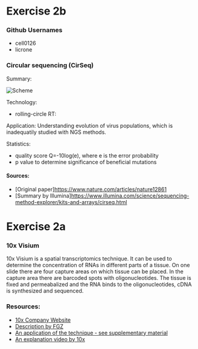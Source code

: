 # Exercise 2b

### Github Usernames

* cell0126
* licrone

### Circular sequencing (CirSeq)

Summary:

![Scheme](cirqueseq.jpg)



Technology:
* rolling-circle RT:

Application:
Understanding evolution of virus populations, which is inadequatily studied with NGS methods.

Statistics:
* quality score Q=-10log(e), where e is the error probability
* p value to determine significance of beneficial mutations

#### Sources:
* [Original paper]https://www.nature.com/articles/nature12861
* [Summary by Illumina]https://www.illumina.com/science/sequencing-method-explorer/kits-and-arrays/cirseq.html


# Exercise 2a

### 10x Visium
10x Visium is a spatial transcriptomics technique. It can be used to determine the concentration of RNAs in different parts of a tissue. On one slide there are four capture areas on which tissue can be placed. In the capture area there are barcoded spots with oligonucleotides. The tissue is fixed and permeabalized and the RNA binds to the oligonucleotides, cDNA is synthesized and sequenced. 

### Resources:
* [10x Company Website](https://www.10xgenomics.com/products/spatial-gene-expression)
* [Description by FGZ](https://fgcz.ch/omics_areas/transcriptomics_uc/applications/Spatial-transcriptomics.html)
* [An application of the technique - see supplementary material](https://www.biorxiv.org/content/10.1101/2020.11.17.386458v2)
* [An explanation video by 10x](https://www.youtube.com/watch?v=VwNk4d-0RJc)
